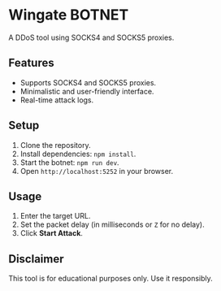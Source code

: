 # Wingate BOTNET

A DDoS tool using SOCKS4 and SOCKS5 proxies.

## Features
- Supports SOCKS4 and SOCKS5 proxies.
- Minimalistic and user-friendly interface.
- Real-time attack logs.

## Setup
1. Clone the repository.
2. Install dependencies: `npm install`.
3. Start the botnet: `npm run dev`.
4. Open `http://localhost:5252` in your browser.

## Usage
1. Enter the target URL.
2. Set the packet delay (in milliseconds or `Z` for no delay).
3. Click **Start Attack**.

## Disclaimer
This tool is for educational purposes only. Use it responsibly.
